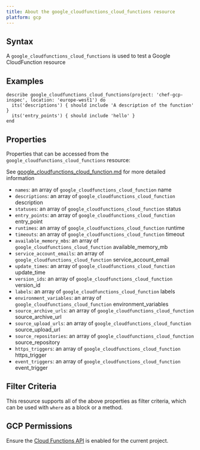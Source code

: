 ```yaml
---
title: About the google_cloudfunctions_cloud_functions resource
platform: gcp
---
```


## Syntax
A `google_cloudfunctions_cloud_functions` is used to test a Google CloudFunction resource

## Examples
```
describe google_cloudfunctions_cloud_functions(project: 'chef-gcp-inspec', location: 'europe-west1') do
  its('descriptions') { should include 'A description of the function' }
  its('entry_points') { should include 'hello' }
end
```

## Properties
Properties that can be accessed from the `google_cloudfunctions_cloud_functions` resource:

See [google_cloudfunctions_cloud_function.md](google_cloudfunctions_cloud_function.md) for more detailed information
  * `names`: an array of `google_cloudfunctions_cloud_function` name
  * `descriptions`: an array of `google_cloudfunctions_cloud_function` description
  * `statuses`: an array of `google_cloudfunctions_cloud_function` status
  * `entry_points`: an array of `google_cloudfunctions_cloud_function` entry_point
  * `runtimes`: an array of `google_cloudfunctions_cloud_function` runtime
  * `timeouts`: an array of `google_cloudfunctions_cloud_function` timeout
  * `available_memory_mbs`: an array of `google_cloudfunctions_cloud_function` available_memory_mb
  * `service_account_emails`: an array of `google_cloudfunctions_cloud_function` service_account_email
  * `update_times`: an array of `google_cloudfunctions_cloud_function` update_time
  * `version_ids`: an array of `google_cloudfunctions_cloud_function` version_id
  * `labels`: an array of `google_cloudfunctions_cloud_function` labels
  * `environment_variables`: an array of `google_cloudfunctions_cloud_function` environment_variables
  * `source_archive_urls`: an array of `google_cloudfunctions_cloud_function` source_archive_url
  * `source_upload_urls`: an array of `google_cloudfunctions_cloud_function` source_upload_url
  * `source_repositories`: an array of `google_cloudfunctions_cloud_function` source_repository
  * `https_triggers`: an array of `google_cloudfunctions_cloud_function` https_trigger
  * `event_triggers`: an array of `google_cloudfunctions_cloud_function` event_trigger

## Filter Criteria
This resource supports all of the above properties as filter criteria, which can be used
with `where` as a block or a method.

## GCP Permissions

Ensure the [Cloud Functions API](https://console.cloud.google.com/apis/library/cloudfunctions.googleapis.com/) is enabled for the current project.
